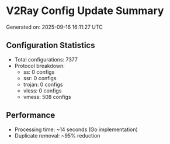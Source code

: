 # V2Ray Config Update Summary
Generated on: 2025-09-16 16:11:27 UTC

## Configuration Statistics
- Total configurations: 7377
- Protocol breakdown:
  - ss: 0 configs
  - ssr: 0 configs
  - trojan: 0 configs
  - vless: 0 configs
  - vmess: 508 configs

## Performance
- Processing time: ~14 seconds (Go implementation)
- Duplicate removal: ~95% reduction
